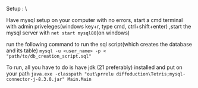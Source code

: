 Setup : \


Have mysql setup on your computer with no errors,
start a cmd terminal with admin priveleges(windows key+r, type cmd, ctrl+shift+enter)
,start the mysql server with `net start mysql80`(on windows)

run the following command to run the sql script(which creates the database and its table)
`mysql -u <user_name> -p < "path/to/db_creation_script.sql"`



To run, all you have to do is have jdk (21 preferably) installed and put on your path
`java.exe -classpath "out\prrelu diffoduction\Tetris;mysql-connector-j-8.3.0.jar" Main.Main`